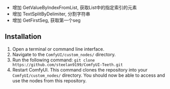 - 增加 GetValueByIndexFromList, 获取List中的指定索引的元素
- 增加 TextSplitByDelimiter, 分割字符串
- 增加 GetFirstSeg, 获取第一个seg

## Installation
1. Open a terminal or command line interface.
2. Navigate to the `ComfyUI/custom_nodes/` directory.
3. Run the following command: `git clone https://github.com/steelan9199/ComfyUI-Teeth.git`
4. Restart ComfyUI.
This command clones the repository into your `ComfyUI/custom_nodes/` directory. You should now be able to access and use the nodes from this repository.